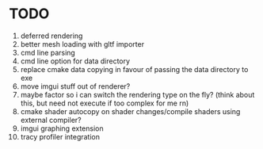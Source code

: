 # TODO

1. deferred rendering
2. better mesh loading with gltf importer
3. cmd line parsing
4. cmd line option for data directory
5. replace cmake data copying in favour of passing the data directory to exe
6. move imgui stuff out of renderer?
7. maybe factor so i can switch the rendering type on the fly? (think about this, but need not execute if too complex for me rn)
8. cmake shader autocopy on shader changes/compile shaders using external compiler?
9.  imgui graphing extension
10. tracy profiler integration
